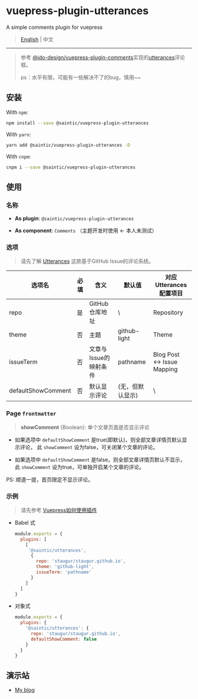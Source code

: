 # vuepress-plugin-utterances

A simple comments plugin for vuepress

> [English](README.md) | 中文

---

> 参考 [@ido-design/vuepress-plugin-comments](https://github.com/Timi-design/vuepress-plugin-timi/tree/master/vuepress-plugin-comments)实现的[utterances](https://utteranc.es/)评论框。
>
> ps：水平有限，可能有一些解决不了的bug，慎用~~

## 安装

With `npm`:

```bash
npm install --save @saintic/vuepress-plugin-utterances
```

With `yarn`:

```bash
yarn add @saintic/vuepress-plugin-utterances -D
```

With `cnpm`:

```bash
cnpm i --save @saintic/vuepress-plugin-utterances
```

## 使用

### 名称

- **As plugin**: `@saintic/vuepress-plugin-utterances`

- **As component**: `Comments` （主题开发时使用 <- 本人未测试）

### 选项

> 请先了解 [Utterances](https://utteranc.es) 这款基于GitHub Issue的评论系统。

|  选项名 | 必填 |  含义              |  默认值       |  对应Utterances配置项目 |
| ------ | ----|--------------------| ------------ | ----------------------|
|  repo  |  是  |  GitHub仓库地址     | \            | Repository |
|  theme |  否  |  主题               | github-light | Theme|
|  issueTerm |否|  文章与Issue的映射条件 | pathname   | Blog Post ↔️ Issue Mapping |
| defaultShowComment|否|默认显示评论     | (无，但默认显示)| \ |

### Page `frontmatter`

> **showComment** {Boolean}: 单个文章页面是否显示评论

- 如果选项中 `defaultShowComment` 是true(即默认)，则全部文章详情页默认显示评论，
  此 `showComment` 设为false，可关闭某个文章的评论。

- 如果选项中 `defaultShowComment` 是false，则全部文章详情页默认不显示，
  此 `showComment` 设为true，可单独开启某个文章的评论。

PS: 顺道一提，首页限定不显示评论。

### 示例

> 请先参考 [Vuepress如何使用插件](https://vuepress.vuejs.org/zh/plugin/using-a-plugin.html)

- Babel 式

  ```javascript
  module.exports = {
    plugins: [
      [
       '@saintic/utterances',
        {
          repo: 'staugur/staugur.github.io',
          theme: 'github-light',
          issueTerm: 'pathname'
        }
      ]
    ]
  }
  ```

- 对象式

  ```javascript
  module.exports = {
    plugins: {
      '@saintic/utterances': {
        repo: 'staugur/staugur.github.io',
        defaultShowComment: false
      }
    }
  }
  ```

## 演示站

- [My blog](https://blog.saintic.com)
